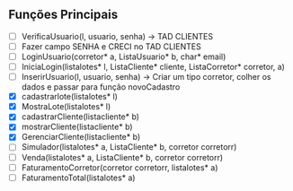 
## Funções Principais
- [ ] VerificaUsuario(l, usuario, senha) -> TAD CLIENTES
- [ ] Fazer campo SENHA e CRECI no TAD CLIENTES
- [ ] LoginUsuario(corretor* a, ListaUsuario* b, char* email)
- [ ] IniciaLogin(listalotes* l, ListaCliente* cliente, ListaCorretor* corretor, a)
- [ ] InserirUsuario(l, usuario, senha) -> Criar um tipo corretor, colher os dados e passar para função novoCadastro
- [X] cadastrarlote(listalotes* l)
- [X] MostraLote(listalotes* l)
- [X] cadastrarCliente(listacliente* b)
- [X] mostrarCliente(listacliente* b)
- [X] GerenciarCliente(listacliente* b)
- [ ] Simulador(listalotes* a, ListaCliente* b, corretor corretorr)
- [ ] Venda(listalotes* a, ListaCliente* b, corretor corretorr)
- [ ] FaturamentoCorretor(corretor corretorr, listalotes* a)
- [ ] FaturamentoTotal(listalotes* a)
